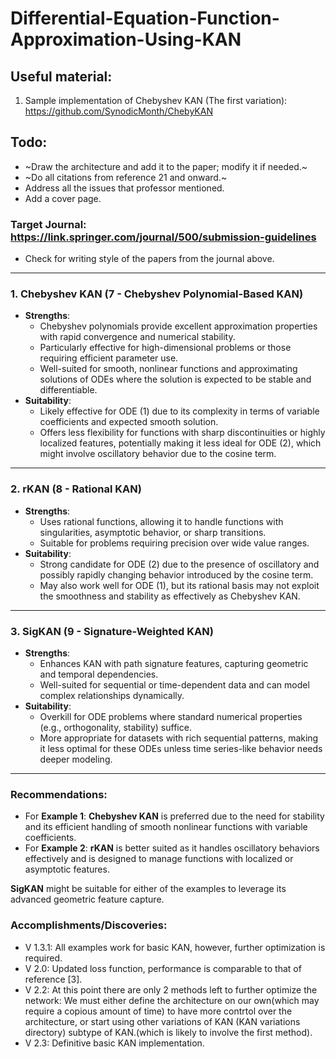 # Differential-Equation-Function-Approximation-Using-KAN
 

## Useful material: 
1. Sample implementation of Chebyshev KAN (The first variation): https://github.com/SynodicMonth/ChebyKAN


## Todo:

- ~Draw the architecture and add it to the paper; modify it if needed.~ 
- ~Do all citations from reference 21 and onward.~
- Address all the issues that professor mentioned.
- Add a cover page.

### Target Journal: https://link.springer.com/journal/500/submission-guidelines 
- Check for writing style of the papers from the journal above.
---

### 1. **Chebyshev KAN (7 - Chebyshev Polynomial-Based KAN)**
- **Strengths**: 
  - Chebyshev polynomials provide excellent approximation properties with rapid convergence and numerical stability. 
  - Particularly effective for high-dimensional problems or those requiring efficient parameter use.
  - Well-suited for smooth, nonlinear functions and approximating solutions of ODEs where the solution is expected to be stable and differentiable.
- **Suitability**:
  - Likely effective for ODE (1) due to its complexity in terms of variable coefficients and expected smooth solution.
  - Offers less flexibility for functions with sharp discontinuities or highly localized features, potentially making it less ideal for ODE (2), which might involve oscillatory behavior due to the cosine term.

---

### 2. **rKAN (8 - Rational KAN)**
- **Strengths**:
  - Uses rational functions, allowing it to handle functions with singularities, asymptotic behavior, or sharp transitions.
  - Suitable for problems requiring precision over wide value ranges.
- **Suitability**:
  - Strong candidate for ODE (2) due to the presence of oscillatory and possibly rapidly changing behavior introduced by the cosine term.
  - May also work well for ODE (1), but its rational basis may not exploit the smoothness and stability as effectively as Chebyshev KAN.

---

### 3. **SigKAN (9 - Signature-Weighted KAN)**
- **Strengths**:
  - Enhances KAN with path signature features, capturing geometric and temporal dependencies.
  - Well-suited for sequential or time-dependent data and can model complex relationships dynamically.
- **Suitability**:
  - Overkill for ODE problems where standard numerical properties (e.g., orthogonality, stability) suffice.
  - More appropriate for datasets with rich sequential patterns, making it less optimal for these ODEs unless time series-like behavior needs deeper modeling.

---

### Recommendations:
- For **Example 1**: **Chebyshev KAN** is preferred due to the need for stability and its efficient handling of smooth nonlinear functions with variable coefficients.
- For **Example 2**: **rKAN** is better suited as it handles oscillatory behaviors effectively and is designed to manage functions with localized or asymptotic features.

**SigKAN** might be suitable for either of the examples to leverage its advanced geometric feature capture.

### Accomplishments/Discoveries:
- V 1.3.1: All examples work for basic KAN, however, further optimization is required.
- V 2.0: Updated loss function, performance is comparable to that of reference [3].
- V 2.2: At this point there are only 2 methods left to further optimize the network: We must either define the architecture on our own(which may require a copious amount of time) to have more contrtol over the architecture, or start using other variations of KAN (KAN variations directory) subtype of KAN.(which is likely to involve the first method).
- V 2.3: Definitive basic KAN implementation.
